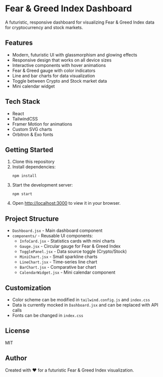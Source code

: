 # Fear & Greed Index Dashboard

A futuristic, responsive dashboard for visualizing Fear & Greed Index data for cryptocurrency and stock markets.

## Features

- Modern, futuristic UI with glassmorphism and glowing effects
- Responsive design that works on all device sizes
- Interactive components with hover animations
- Fear & Greed gauge with color indicators
- Line and bar charts for data visualization
- Toggle between Crypto and Stock market data
- Mini calendar widget

## Tech Stack

- React
- TailwindCSS
- Framer Motion for animations
- Custom SVG charts
- Orbitron & Exo fonts

## Getting Started

1. Clone this repository
2. Install dependencies:
   ```
   npm install
   ```
3. Start the development server:
   ```
   npm start
   ```
4. Open [http://localhost:3000](http://localhost:3000) to view it in your browser.

## Project Structure

- `Dashboard.jsx` - Main dashboard component
- `components/` - Reusable UI components:
  - `InfoCard.jsx` - Statistics cards with mini charts
  - `Gauge.jsx` - Circular gauge for Fear & Greed Index
  - `TogglePanel.jsx` - Data source toggle (Crypto/Stock)
  - `MiniChart.jsx` - Small sparkline charts
  - `LineChart.jsx` - Time-series line chart
  - `BarChart.jsx` - Comparative bar chart
  - `CalendarWidget.jsx` - Mini calendar component

## Customization

- Color scheme can be modified in `tailwind.config.js` and `index.css`
- Data is currently mocked in `Dashboard.jsx` and can be replaced with API calls
- Fonts can be changed in `index.css`

## License

MIT

## Author

Created with ❤️ for a futuristic Fear & Greed Index visualization. 